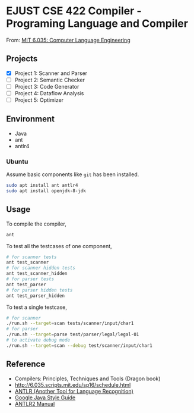# EJUST CSE 422 Compiler - Programing Language and Compiler 

From: [MIT 6.035: Computer Language Engineering](http://6.035.scripts.mit.edu/fa18/index.html)

## Projects

- [x] Project 1: Scanner and Parser
- [ ] Project 2: Semantic Checker
- [ ] Project 3: Code Generator
- [ ] Project 4: Dataflow Analysis
- [ ] Project 5: Optimizer

## Environment

- Java
- ant
- antlr4

### Ubuntu

Assume basic components like `git` has been installed.

```bash
sudo apt install ant antlr4
sudo apt install openjdk-8-jdk
```

## Usage

To compile the compiler,

```bash
ant
```

To test all the testcases of one component,

```bash
# for scanner tests
ant test_scanner
# for scanner hidden tests
ant test_scanner_hidden
# for parser tests
ant test_parser
# for parser hidden tests
ant test_parser_hidden
```

To test a single testcase,

```bash
# for scanner
./run.sh --target=scan tests/scanner/input/char1
# for parser
./run.sh --target=parse test/parser/legal/legal-01
# to activate debug mode
./run.sh --target=scan --debug test/scanner/input/char1
```

## Reference

- Compilers: Principles, Techniques and Tools (Dragon book)
- <http://6.035.scripts.mit.edu/sp16/schedule.html>
- [ANTLR (Another Tool for Language Recognition)](http://antlr2.org/doc/index.html)
- [Google Java Style Guide](https://google.github.io/styleguide/javaguide.html)
- [ANTLR2 Manual](http://www.antlr2.org/doc/index.html)
